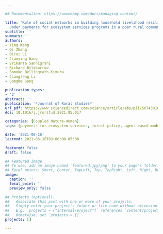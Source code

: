 ```yaml
---

## Documentation: https://wowchemy.com/docs/managing-content/

title: 'Role of social networks in building household livelihood resilience 
  under payments for ecosystem services programs in a poor rural community in China'
subtitle: ''
summary: ''
authors:
- Ying Wang
- Qi Zhang
- Qirui Li
- Jianying Wang
- Srikanta Sannigrahi
- Richard Bilsborrow
- Sonoko Bellingrath-Kimura
- Jiangfeng Li
- Conghe Song

publication_types: 
- '2'
abstract: ''
publication: '*Journal of Rural Studies*'
url_pdf: https://www.sciencedirect.com/science/article/abs/pii/S0743016721001534
doi: 10.1016/j.jrurstud.2021.05.017

categories: [Coupled Nature-Human]
tags: [payments for ecosystem services, forest policy, agent-based modeling, social-ecological dynamics]

date: '2021-06-16'
lastmod: 2021-06-16T08:00:00-05:00

featured: false
draft: false

## Featured image
## To use, add an image named `featured.jpg/png` to your page's folder.
## Focal points: Smart, Center, TopLeft, Top, TopRight, Left, Right, BottomLeft, Bottom, BottomRight.
image:
  caption: ''
  focal_point: ''
  preview_only: false

## Projects (optional).
##   Associate this post with one or more of your projects.
##   Simply enter your project's folder or file name without extension.
##   E.g. `projects = ["internal-project"]` references `content/project/deep-learning/index.md`.
##   Otherwise, set `projects = []`.
projects: []

---
```



